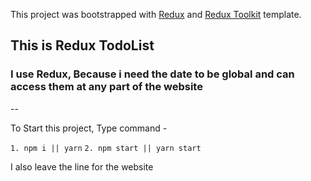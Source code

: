 This project was bootstrapped with [Redux](https://redux.js.org/) and [Redux Toolkit](https://redux-toolkit.js.org/) template.

## This is Redux TodoList

### I use Redux, Because i need the date to be global and can access them at any part of the website 
--

To Start this project, Type command - 

`1. npm i || yarn`
`2. npm start || yarn start`

I also leave the line for the website